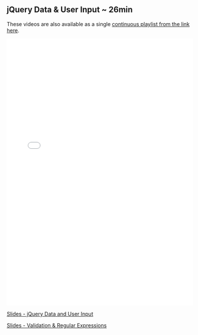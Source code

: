 

## jQuery Data & User Input ~ 26min

These videos are also available as a single [continuous playlist from the link here](https://www.youtube.com/watch?v=lGels5KkTQ0&list=PLj148bJp5wiywkAEReCK_hX9cLCeJRBdb). 

<iframe width="100%" height="720" src="//www.youtube.com/embed/lGels5KkTQ0?list=PLj148bJp5wiywkAEReCK_hX9cLCeJRBdb" frameborder="0" allowfullscreen></iframe>

[Slides - jQuery Data and User Input](https://docs.google.com/presentation/d/1cOCaIWSy-DiX7nBKh5QP7Fp-r2sNsGqUfYG7zvWDNdc/edit?usp=sharing)

[Slides - Validation & Regular Expressions](https://docs.google.com/presentation/d/13w3gW7mH1bnvbEetjMf-JYeP2UUzgv2N-tQm-Hn8Zuo/edit?usp=sharing)
